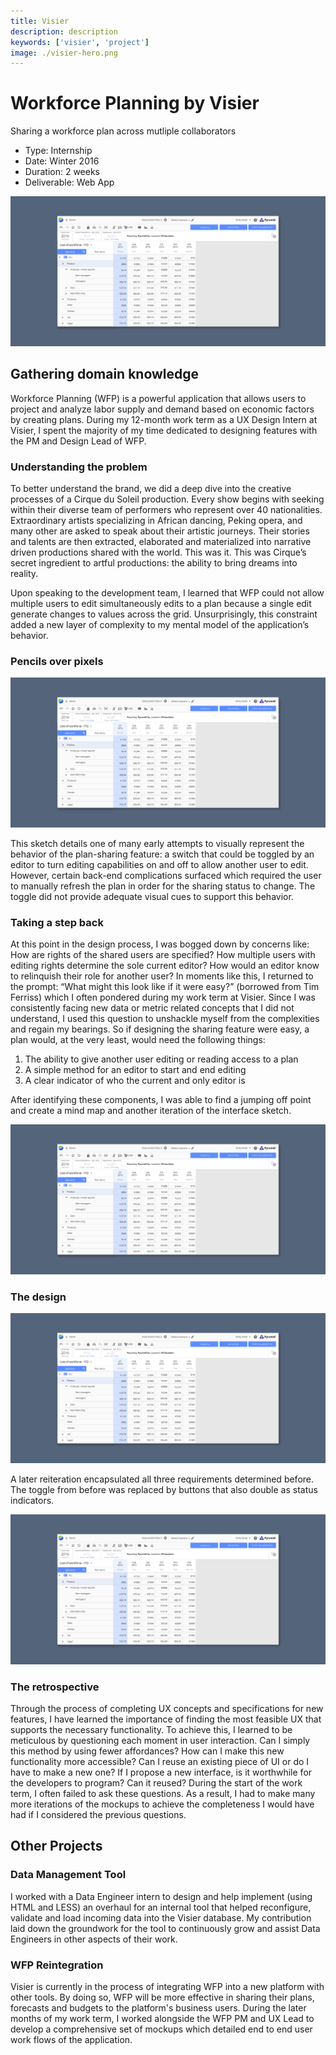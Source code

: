 ```yaml
---
title: Visier
description: description
keywords: ['visier', 'project']
image: ./visier-hero.png
---
```


# Workforce Planning by Visier

Sharing a workforce plan across mutliple collaborators

- Type: Internship
- Date: Winter 2016
- Duration: 2 weeks
- Deliverable: Web App

![The user interface of Visier's Workforce Planning platform](./visier-hero.png)

## Gathering domain knowledge

Workforce Planning (WFP) is a powerful application that allows users to project and analyze labor supply and demand based on economic factors by creating plans. During my 12-month work term as a UX Design Intern at Visier, I spent the majority of my time dedicated to designing features with the PM and Design Lead of WFP.

### Understanding the problem

To better understand the brand, we did a deep dive into the creative processes of a Cirque du Soleil production. Every show begins with seeking within their diverse team of performers who represent over 40 nationalities. Extraordinary artists specializing in African dancing, Peking opera, and many other are asked to speak about their artistic journeys. Their stories and talents are then extracted, elaborated and materialized into narrative driven productions shared with the world. This was it. This was Cirque’s secret ingredient to artful productions: the ability to bring dreams into reality.

Upon speaking to the development team, I learned that WFP could not allow multiple users to edit simultaneously edits to a plan because a single edit generate changes to values across the grid. Unsurprisingly, this constraint added a new layer of complexity to my mental model of the application’s behavior.

### Pencils over pixels

![A preliminary sketch of a toggle controlled by the plan editor](./visier-hero.png)

This sketch details one of many early attempts to visually represent the behavior of the plan-sharing feature: a switch that could be toggled by an editor to turn editing capabilities on and off to allow another user to edit. However, certain back-end complications surfaced which required the user to manually refresh the plan in order for the sharing status to change. The toggle did not provide adequate visual cues to support this behavior.

### Taking a step back

At this point in the design process, I was bogged down by concerns like: How are rights of the shared users are specified? How multiple users with editing rights determine the sole current editor? How would an editor know to relinquish their role for another user? In moments like this, I returned to the prompt: “What might this look like if it were easy?” (borrowed from Tim Ferriss) which I often pondered during my work term at Visier. Since I was consistently facing new data or metric related concepts that I did not understand, I used this question to unshackle myself from the complexities and regain my bearings. So if designing the sharing feature were easy, a plan would, at the very least, would need the following things:

1. The ability to give another user editing or reading access to a plan
2. A simple method for an editor to start and end editing
3. A clear indicator of who the current and only editor is

After identifying these components, I was able to find a jumping off point and create a mind map and another iteration of the interface sketch.

![Mapping out user decisions and software behavior helps to break down complexity](./visier-hero.png)

### The design

![This design was developed in the mockups below, and was implemented into the platform](./visier-hero.png)

A later reiteration encapsulated all three requirements determined before. The toggle from before was replaced by buttons that also double as status indicators.

![This design was developed in the mockups below, and was implemented into the platform](./visier-hero.png)

### The retrospective

Through the process of completing UX concepts and specifications for new features, I have learned the importance of finding the most feasible UX that supports the necessary functionality. To achieve this, I learned to be meticulous by questioning each moment in user interaction. Can I simply this method by using fewer affordances? How can I make this new functionality more accessible? Can I reuse an existing piece of UI or do I have to make a new one? If I propose a new interface, is it worthwhile for the developers to program? Can it reused? During the start of the work term, I often failed to ask these questions. As a result, I had to make many more iterations of the mockups to achieve the completeness I would have had if I considered the previous questions.

## Other Projects

### Data Management Tool

I worked with a Data Engineer intern to design and help implement (using HTML and LESS) an overhaul for an internal tool that helped reconfigure, validate and load incoming data into the Visier database. My contribution laid down the groundwork for the tool to continuously grow and assist Data Engineers in other aspects of their work.

### WFP Reintegration

Visier is currently in the process of integrating WFP into a new platform with other tools. By doing so, WFP will be more effective in sharing their plans, forecasts and budgets to the platform's business users. During the later months of my work term, I worked alongside the WFP PM and UX Lead to develop a comprehensive set of mockups which detailed end to end user work flows of the application.
